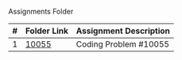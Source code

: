  Assignments Folder

|   #   | Folder Link | Assignment Description |
| :---: | ----------- | ---------------------- |
|    1   |   [10055](https://github.com/Slturner980/4883-PT-Turner/tree/main/Assignments/P10055) | Coding Problem #10055|
